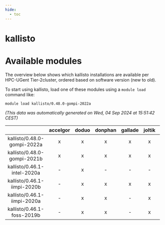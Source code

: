 ```yaml
---
hide:
  - toc
---
```


kallisto
========

# Available modules


The overview below shows which kallisto installations are available per HPC-UGent Tier-2cluster, ordered based on software version (new to old).

To start using kallisto, load one of these modules using a `module load` command like:

```shell
module load kallisto/0.48.0-gompi-2022a
```

*(This data was automatically generated on Wed, 04 Sep 2024 at 15:51:42 CEST)*  

| |accelgor|doduo|donphan|gallade|joltik|shinx|skitty|
| :---: | :---: | :---: | :---: | :---: | :---: | :---: | :---: |
|kallisto/0.48.0-gompi-2022a|x|x|x|x|x|-|x|
|kallisto/0.48.0-gompi-2021b|x|x|x|x|x|-|x|
|kallisto/0.46.1-intel-2020a|-|x|-|-|-|-|-|
|kallisto/0.46.1-iimpi-2020b|-|x|x|x|x|-|x|
|kallisto/0.46.1-iimpi-2020a|-|x|x|-|x|-|x|
|kallisto/0.46.1-foss-2019b|-|x|x|-|x|-|x|
